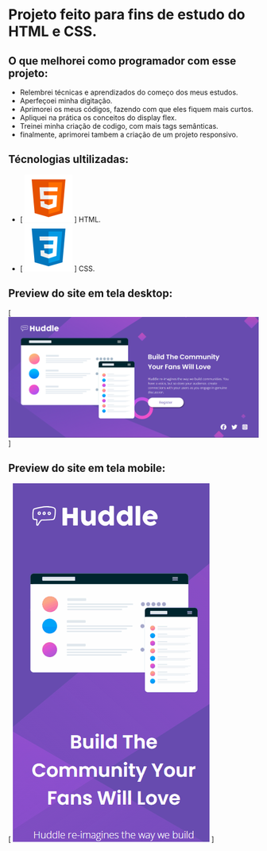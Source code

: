 # Projeto feito para fins de estudo do HTML e CSS.
## O que melhorei como programador com esse projeto:
- Relembrei técnicas e aprendizados do começo dos meus estudos.
- Aperfeçoei minha digitação.
- Aprimorei os meus códigos, fazendo com que eles fiquem mais curtos.
- Apliquei na prática os conceitos do display flex.
- Treinei minha criação de codigo, com mais tags semânticas.
- finalmente, aprimorei tambem a criação de um projeto responsivo. 
## Técnologias ultilizadas:
- [
    <img src="./src/images README/icons8-html.svg" alt="imagem do icone do html"> 
    ] HTML.
- [
    <img src="./src/images README/icons8-css.svg" alt="imagem do icone do html"> 
    ] CSS.
## Preview do site em tela desktop:
[
    <img src="./src/images README/tela-desktop.png" alt="Tela do desktop">
]
## Preview do site em tela mobile:
[
    <img src="./src/images README/tela-mobile.gif" alt="Tela do desktop">
]
